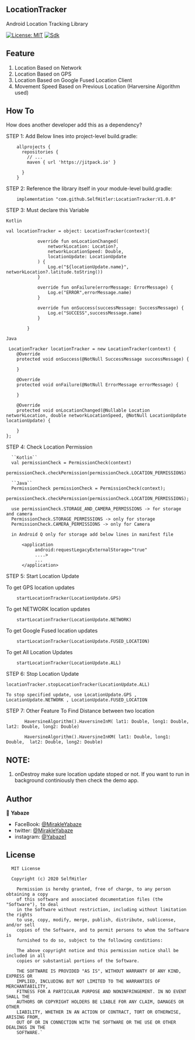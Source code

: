 ## LocationTracker
Android Location Tracking Library 

[![License: MIT](https://img.shields.io/badge/License-MIT-yellow.svg)](https://opensource.org/licenses/MIT)
[![Sdk](https://img.shields.io/badge/sdk-16%2B-brightgreen.svg?style=plastic)](https://android-arsenal.com/api?level=16)

Feature
-----------------
1. Location Based on Network
2. Location Based on GPS
3. Location Based on Google Fused Location Client
4. Movement Speed Based on Previous Location (Harversine Algorithm used)

How To
-----------------
How does another developer add this as a dependency?

STEP 1:  Add Below lines into project-level build.gradle:    

        allprojects {
          repositories {
            // ...
            maven { url 'https://jitpack.io' }

          }
        }
        
STEP 2: Reference the library itself in your module-level build.gradle:      

        implementation "com.github.SelfHitler:LocationTracker:V1.0.0"

STEP 3: Must declare this Variable 

  ``Kotlin``

    val locationTracker = object: LocationTracker(context){

                override fun onLocationChanged(
                    networkLocation: Location?,
                    networkLocationSpeed: Double,
                    locationUpdate: LocationUpdate
                ) {
                    Log.e("${locationUpdate.name}", networkLocation?.latitude.toString())
                }

                override fun onFailure(errorMessage: ErrorMessage) {
                    Log.e("ERROR",errorMessage.name)
                }

                override fun onSuccess(successMessage: SuccessMessage) {
                    Log.e("SUCCESS",successMessage.name)
                }

            }
            
 
 ``Java``
 
     LocationTracker locationTracker = new LocationTracker(context) {
        @Override
        protected void onSuccess(@NotNull SuccessMessage successMessage) {

        }

        @Override
        protected void onFailure(@NotNull ErrorMessage errorMessage) {

        }

        @Override
        protected void onLocationChanged(@Nullable Location networkLocation, double networkLocationSpeed, @NotNull LocationUpdate locationUpdate) {
            
        }
    };

STEP 4: Check Location Permission
      
      ``Kotlin``
      val permissionCheck = PermissionCheck(context)
      permissionCheck.checkPermission(permissionCheck.LOCATION_PERMISSIONS)
      
      ``Java``
      PermissionCheck permissionCheck = PermissionCheck(context);
      permissionCheck.checkPermission(permissionCheck.LOCATION_PERMISSIONS);

      use permissionCheck.STORAGE_AND_CAMERA_PERMISSIONS -> for storage and camera
      PermissionCheck.STORAGE_PERMISSIONS -> only for storage
      PermissionCheck.CAMERA_PERMISSIONS -> only for Camera
      
      in Android Q only for storage add below lines in manifest file
      
          <application
               android:requestLegacyExternalStorage="true"
               ....>
               ...
          </application>     
      

STEP 5: Start Location Update

   To get GPS location updates    
   
        startLocationTracker(LocationUpdate.GPS)

   To get NETWORK location updates
   
        startLocationTracker(LocationUpdate.NETWORK)

   To get Google Fused location updates
   
        startLocationTracker(LocationUpdate.FUSED_LOCATION)
   
   To get All Location Updates
   
        startLocationTracker(LocationUpdate.ALL)
   
   
STEP 6: Stop Location Update
    
    locationTracker.stopLocationTracker(LocationUpdate.ALL)
    
    To stop specified update, use LocationUpdate.GPS , LocationUpdate.NETWORK , LocationUpdate.FUSED_LOCATION

STEP 7: Other Feature
        To Find Distance between two location 
    
           HaversineAlgorithm().HaversineInM( lat1: Double, long1: Double,  lat2: Double, long2: Double)
    
           HaversineAlgorithm().HaversineInKM( lat1: Double, long1: Double,  lat2: Double, long2: Double)
    
## NOTE:
1. onDestroy make sure location update stoped or not. If you want to run in background continiously then check the demo app.
                      
## Author

👤 **Yabaze**

- FaceBook: [@MirakleYabaze](https://www.facebook.com/mirakle.yabaze)
- twitter: [@MirakleYabaze](https://twitter.com/mirakleyabaze)
- instagram: [@Yabaze1](https://www.instagram.com/sound_of.heart/)

License
-----------------

      MIT License

      Copyright (c) 2020 SelfHitler

        Permission is hereby granted, free of charge, to any person obtaining a copy
        of this software and associated documentation files (the "Software"), to deal
        in the Software without restriction, including without limitation the rights
        to use, copy, modify, merge, publish, distribute, sublicense, and/or sell
        copies of the Software, and to permit persons to whom the Software is
        furnished to do so, subject to the following conditions:

        The above copyright notice and this permission notice shall be included in all
        copies or substantial portions of the Software.

        THE SOFTWARE IS PROVIDED "AS IS", WITHOUT WARRANTY OF ANY KIND, EXPRESS OR
        IMPLIED, INCLUDING BUT NOT LIMITED TO THE WARRANTIES OF MERCHANTABILITY,
        FITNESS FOR A PARTICULAR PURPOSE AND NONINFRINGEMENT. IN NO EVENT SHALL THE
        AUTHORS OR COPYRIGHT HOLDERS BE LIABLE FOR ANY CLAIM, DAMAGES OR OTHER
        LIABILITY, WHETHER IN AN ACTION OF CONTRACT, TORT OR OTHERWISE, ARISING FROM,
        OUT OF OR IN CONNECTION WITH THE SOFTWARE OR THE USE OR OTHER DEALINGS IN THE
        SOFTWARE.`
